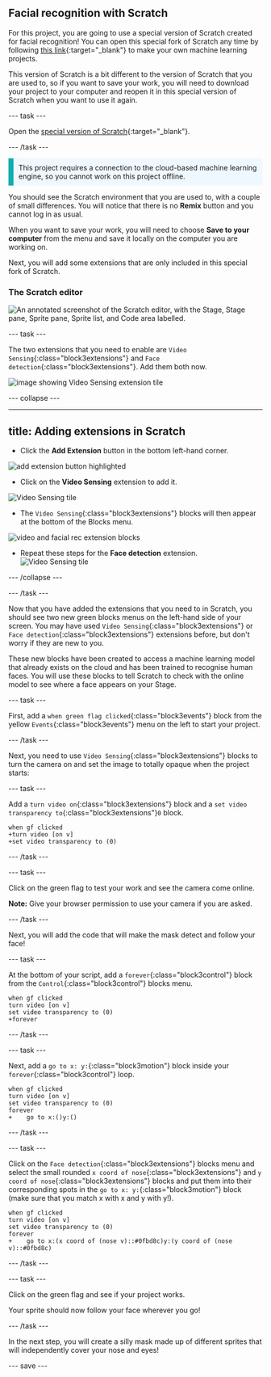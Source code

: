 ## Facial recognition with Scratch

For this project, you are going to use a special version of Scratch created for facial recognition! You can open this special fork of Scratch any time by following [this link](https://machinelearningforkids.co.uk/scratch3/){:target="_blank"} to make your own machine learning projects.



This version of Scratch is a bit different to the version of Scratch that you are used to, so if you want to save your work, you will need to download your project to your computer and reopen it in this special version of Scratch when you want to use it again.


--- task ---

Open the [special version of Scratch](https://machinelearningforkids.co.uk/scratch3/){:target="_blank"}.
 
--- /task ---

<p style='border-left: solid; border-width:10px; border-color: #0faeb0; background-color: aliceblue; padding: 10px;'>
This project requires a connection to the cloud-based machine learning engine, so you cannot work on this project offline.

You should see the Scratch environment that you are used to, with a couple of small differences. You will notice that there is no **Remix** button and you cannot log in as usual. 

When you want to save your work, you will need to choose **Save to your computer** from the menu and save it locally on the computer you are working on.
</p>

Next, you will add some extensions that are only included in this special fork of Scratch.

### The Scratch editor

![An annotated screenshot of the Scratch editor, with the Stage, Stage pane, Sprite pane, Sprite list, and Code area labelled.](images/scratch-interface.png)

--- task ---

The two extensions that you need to enable are `Video Sensing`{:class="block3extensions"} and `Face detection`{:class="block3extensions"}. Add them both now.

![image showing Video Sensing extension tile](images/vision-extensions.JPG)

--- collapse ---

--- 
title: Adding extensions in Scratch
---

+ Click the **Add Extension** button in the bottom left-hand corner.

![add extension button highlighted](images/add-extension-annotated.png)

+ Click on the **Video Sensing** extension to add it.

![Video Sensing tile](images/videosensing.JPG)

+ The `Video Sensing`{:class="block3extensions"} blocks will then appear at the bottom of the Blocks menu.

![video and facial rec extension blocks](images/video-face-blocks.JPG)

+ Repeat these steps for the **Face detection** extension.
![Video Sensing tile](images/facedetect.JPG)

--- /collapse ---

--- /task ---

Now that you have added the extensions that you need to in Scratch, you should see two new green blocks menus on the left-hand side of your screen. You may have used `Video Sensing`{:class="block3extensions"} or `Face detection`{:class="block3extensions"} extensions before, but don't worry if they are new to you.

These new blocks have been created to access a machine learning model that already exists on the cloud and has been trained to recognise human faces. You will use these blocks to tell Scratch to check with the online model to see where a face appears on your Stage.

--- task ---

First, add a `when green flag clicked`{:class="block3events"} block from the yellow `Events`{:class="block3events"} menu on the left to start your project.


--- /task ---

Next, you need to use `Video Sensing`{:class="block3extensions"} blocks to turn the camera on and set the image to totally opaque when the project starts: 

--- task ---

Add a `turn video on`{:class="block3extensions"} block and a `set video transparency to`{:class="block3extensions"}`0` block.

```blocks3
when gf clicked
+turn video [on v]
+set video transparency to (0)
```

--- /task ---

--- task ---

Click on the green flag to test your work and see the camera come online.  

**Note:** Give your browser permission to use your camera if you are asked.

--- /task ---

Next, you will add the code that will make the mask detect and follow your face!

--- task ---

At the bottom of your script, add a `forever`{:class="block3control"} block from the `Control`{:class="block3control"} blocks menu. 

```blocks3
when gf clicked
turn video [on v]
set video transparency to (0)
+forever
```

--- /task ---

--- task ---

Next, add a `go to x: y:`{:class="block3motion"} block inside your `forever`{:class="block3control"} loop.

```blocks3
when gf clicked
turn video [on v]
set video transparency to (0)
forever
+    go to x:()y:()
```

--- /task ---

--- task ---

Click on the `Face detection`{:class="block3extensions"} blocks menu and select the small rounded `x coord of nose`{:class="block3extensions"} and `y coord of nose`{:class="block3extensions"} blocks and put them into their corresponding spots in the `go to x: y:`{:class="block3motion"} block (make sure that you match x with x and y with y!).

``` blocks3
when gf clicked
turn video [on v]
set video transparency to (0)
forever
+    go to x:(x coord of (nose v)::#0fbd8c)y:(y coord of (nose v)::#0fbd8c)
```

--- /task ---

--- task ---

Click on the green flag and see if your project works.

Your sprite should now follow your face wherever you go!

--- /task ---

In the next step, you will create a silly mask made up of different sprites that will independently cover your nose and eyes!

--- save ---
